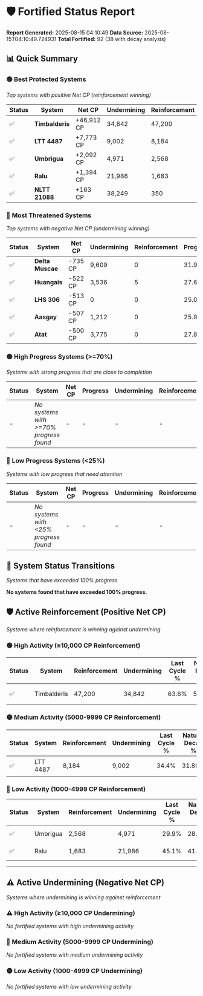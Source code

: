 # 🛡️ Fortified Status Report

**Report Generated:** 2025-08-15 04:10:49
**Data Source:** 2025-08-15T04:10:49.724931
**Total Fortified:** 92 (38 with decay analysis)

## 📊 Quick Summary

### 🟢 **Best Protected Systems**
*Top systems with positive Net CP (reinforcement winning)*

| Status | System | Net CP | Undermining | Reinforcement | Progress |
|--------|--------|--------|-------------|---------------|----------|
| ✅ | **Timbalderis** | +46,912 CP | 34,842 | 47,200 | 58.2% |
| ✅ | **LTT 4487** | +7,773 CP | 9,002 | 8,184 | 33.0% |
| ✅ | **Umbrigua** | +2,092 CP | 4,971 | 2,568 | 29.1% |
| ✅ | **Ralu** | +1,394 CP | 21,986 | 1,683 | 41.7% |
| ✅ | **NLTT 21088** | +163 CP | 38,249 | 350 | 53.6% |

### 🔴 **Most Threatened Systems**
*Top systems with negative Net CP (undermining winning)*

| Status | System | Net CP | Undermining | Reinforcement | Progress |
|--------|--------|--------|-------------|---------------|----------|
| ✅ | **Delta Muscae** | -735 CP | 9,609 | 0 | 31.9% |
| ✅ | **Huangais** | -522 CP | 3,536 | 5 | 27.6% |
| ✅ | **LHS 306** | -513 CP | 0 | 0 | 25.0% |
| ✅ | **Aasgay** | -507 CP | 1,212 | 0 | 25.9% |
| ✅ | **Atat** | -500 CP | 3,775 | 0 | 27.8% |

### 🟢 **High Progress Systems (>=70%)**
*Systems with strong progress that are close to completion*

| Status | System | Net CP | Progress | Undermining | Reinforcement |
|--------|--------|--------|----------|-------------|---------------|
| - | *No systems with >=70% progress found* | - | - | - | - |

### 🔴 **Low Progress Systems (<25%)**
*Systems with low progress that need attention*

| Status | System | Net CP | Progress | Undermining | Reinforcement |
|--------|--------|--------|----------|-------------|---------------|
| - | *No systems with <25% progress found* | - | - | - | - |
## 🔄 System Status Transitions
*Systems that have exceeded 100% progress*

**No systems found that have exceeded 100% progress.**

## 🛡️ Active Reinforcement (Positive Net CP)
*Systems where reinforcement is winning against undermining*

### 🟢 High Activity (≥10,000 CP Reinforcement)

| Status | System | Reinforcement | Undermining | Last Cycle % | Natural Decay % | Current Progress % | Current CP | Net CP | Activity |
|--------|--------|---------------|-------------|--------------|-----------------|-------------------|------------|--------|----------|
| ✅ | Timbalderis | 47,200 | 34,842 | 63.6% | 50.98% | 58.2% | 378,300 | +46,912 | 🟢 High Reinforcement |

### 🟡 Medium Activity (5000-9999 CP Reinforcement)

| Status | System | Reinforcement | Undermining | Last Cycle % | Natural Decay % | Current Progress % | Current CP | Net CP | Activity |
|--------|--------|---------------|-------------|--------------|-----------------|-------------------|------------|--------|----------|
| ✅ | LTT 4487 | 8,184 | 9,002 | 34.4% | 31.80% | 33.0% | 214,500 | +7,773 | 🟡 Medium Reinforcement |

### 🔴 Low Activity (1000-4999 CP Reinforcement)

| Status | System | Reinforcement | Undermining | Last Cycle % | Natural Decay % | Current Progress % | Current CP | Net CP | Activity |
|--------|--------|---------------|-------------|--------------|-----------------|-------------------|------------|--------|----------|
| ✅ | Umbrigua | 2,568 | 4,971 | 29.9% | 28.78% | 29.1% | 189,150 | +2,092 | 🔵 Low Reinforcement |
| ✅ | Ralu | 1,683 | 21,986 | 45.1% | 41.49% | 41.7% | 271,050 | +1,394 | 🔵 Low Reinforcement |


---

## ⚠️ Active Undermining (Negative Net CP)
*Systems where undermining is winning against reinforcement*

### ⚠️ High Activity (≥10,000 CP Undermining)

*No fortified systems with high undermining activity*

### 🔶 Medium Activity (5000-9999 CP Undermining)

*No fortified systems with medium undermining activity*

### 🟡 Low Activity (1000-4999 CP Undermining)

*No fortified systems with low undermining activity*
